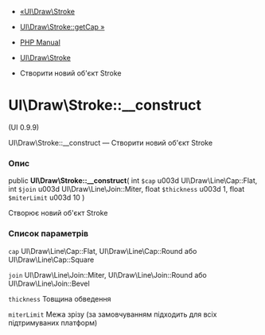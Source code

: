 - [«UI\Draw\Stroke](class.ui-draw-stroke.md)
- [UI\Draw\Stroke::getCap »](ui-draw-stroke.getcap.md)

- [PHP Manual](index.md)
- [UI\Draw\Stroke](class.ui-draw-stroke.md)
- Створити новий об'єкт Stroke

# UI\Draw\Stroke::\_\_construct

(UI 0.9.9)

UI\Draw\Stroke::\_\_construct — Створити новий об'єкт Stroke

### Опис

public **UI\Draw\Stroke::\_\_construct**(
int `$cap` u003d UI\Draw\Line\Cap::Flat,
int `$join` u003d UI\Draw\Line\Join::Miter,
float `$thickness` u003d 1,
float `$miterLimit` u003d 10
)

Створює новий об'єкт Stroke

### Список параметрів

`cap`
UI\Draw\Line\Cap::Flat, UI\Draw\Line\Cap::Round або
UI\Draw\Line\Cap::Square

`join`
UI\Draw\Line\Join::Miter, UI\Draw\Line\Join::Round або
UI\Draw\Line\Join::Bevel

`thickness`
Товщина обведення

`miterLimit`
Межа зрізу (за замовчуванням підходить для всіх підтримуваних платформ)
